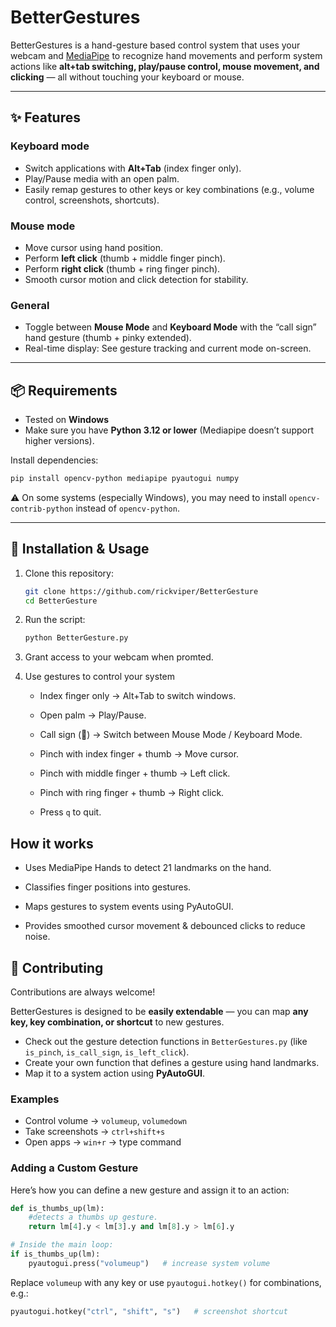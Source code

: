 # BetterGestures  

BetterGestures is a hand-gesture based control system that uses your webcam and [MediaPipe](https://developers.google.com/mediapipe) to recognize hand movements and perform system actions like **alt+tab switching, play/pause control, mouse movement, and clicking** — all without touching your keyboard or mouse.  

---

## ✨ Features  

### Keyboard mode  
- Switch applications with **Alt+Tab** (index finger only).  
- Play/Pause media with an open palm.  
- Easily remap gestures to other keys or key combinations (e.g., volume control, screenshots, shortcuts).  

### Mouse mode  
- Move cursor using hand position.  
- Perform **left click** (thumb + middle finger pinch).  
- Perform **right click** (thumb + ring finger pinch).  
- Smooth cursor motion and click detection for stability.  

### General  
- Toggle between **Mouse Mode** and **Keyboard Mode** with the “call sign” hand gesture (thumb + pinky extended).  
- Real-time display: See gesture tracking and current mode on-screen.  

---

## 📦 Requirements  

- Tested on **Windows**  
- Make sure you have **Python 3.12 or lower** (Mediapipe doesn’t support higher versions).  

Install dependencies:  
```bash
pip install opencv-python mediapipe pyautogui numpy
```
⚠️ On some systems (especially Windows), you may need to install `opencv-contrib-python` instead of `opencv-python`.  

---

## 🚀 Installation & Usage  

1. Clone this repository:  
   ```bash
   git clone https://github.com/rickviper/BetterGesture
   cd BetterGesture
   ```
2. Run the script:
   ```bash
   python BetterGesture.py
   ```
3. Grant access to your webcam when promted.

4. Use gestures to control your system

   - Index finger only → Alt+Tab to switch windows.

   - Open palm → Play/Pause.

   - Call sign (🤙) → Switch between Mouse Mode / Keyboard Mode.

   - Pinch with index finger + thumb → Move cursor.

   - Pinch with middle finger + thumb → Left click.
 
   - Pinch with ring finger + thumb → Right click.

   - Press `q` to quit.
    
## How it works
 - Uses MediaPipe Hands to detect 21 landmarks on the hand.

 - Classifies finger positions into gestures.

 - Maps gestures to system events using PyAutoGUI.

 - Provides smoothed cursor movement & debounced clicks to reduce noise.

## 🤝 Contributing  

Contributions are always welcome!  

BetterGestures is designed to be **easily extendable** — you can map **any key, key combination, or shortcut** to new gestures.  

- Check out the gesture detection functions in `BetterGestures.py` (like `is_pinch`, `is_call_sign`, `is_left_click`).  
- Create your own function that defines a gesture using hand landmarks.  
- Map it to a system action using **PyAutoGUI**.  

### Examples  
- Control volume → `volumeup`, `volumedown`  
- Take screenshots → `ctrl+shift+s`  
- Open apps → `win+r` → type command  

### Adding a Custom Gesture  

Here’s how you can define a new gesture and assign it to an action:  

```python
def is_thumbs_up(lm):
    #detects a thumbs up gesture.
    return lm[4].y < lm[3].y and lm[8].y > lm[6].y

# Inside the main loop:
if is_thumbs_up(lm):
    pyautogui.press("volumeup")   # increase system volume
```
Replace `volumeup` with any key or use `pyautogui.hotkey()` for combinations, e.g.:
```python
pyautogui.hotkey("ctrl", "shift", "s")   # screenshot shortcut
```
